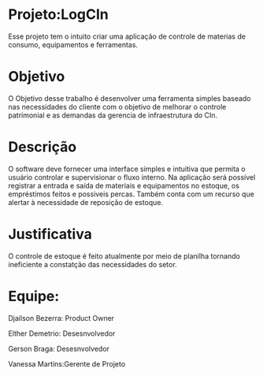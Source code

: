 # Projeto:LogCIn
	
Esse projeto tem o intuito criar uma aplicação de controle de materias de consumo, equipamentos e ferramentas.

# Objetivo

O Objetivo desse trabalho é desenvolver uma ferramenta simples baseado nas necessidades do cliente com o objetivo de melhorar         o controle patrimonial e as demandas da gerencia de infraestrutura do CIn.


# Descrição

O software deve fornecer uma interface simples e intuitiva que permita o usuário controlar e supervisionar o fluxo interno. Na aplicação será possível registrar a entrada e saída de materiais e equipamentos no estoque, os empréstimos feitos e possiveis percas. Também conta com um  recurso que alertar à necessidade de reposição de estoque.
	
# Justificativa

O controle de estoque é feito atualmente por meio de planilha tornando ineficiente a constatção das necessidades do setor.
	
# Equipe:

Djailson Bezerra: Product Owner

Elther Demetrio: Desesnvolvedor

Gerson Braga: Desesnvolvedor

Vanessa Martins:Gerente de Projeto


